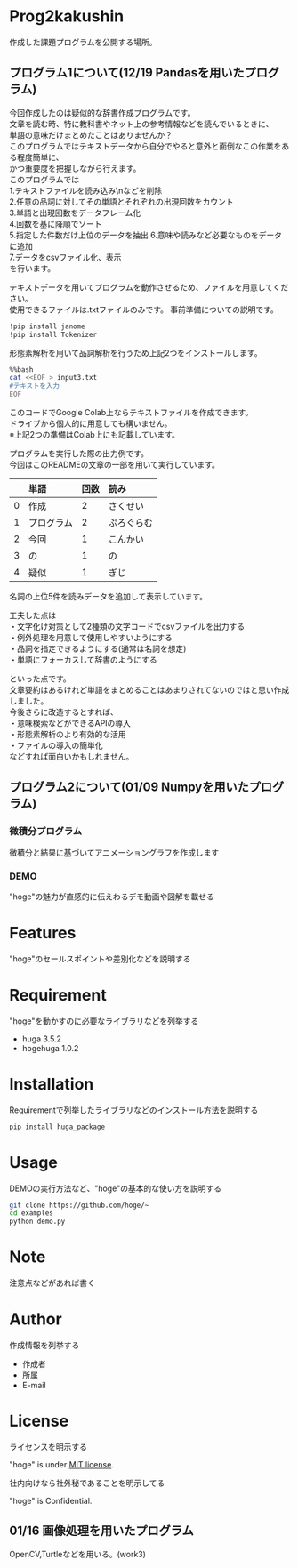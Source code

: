 # Prog2kakushin
作成した課題プログラムを公開する場所。
## プログラム1について(12/19 Pandasを用いたプログラム)
今回作成したのは疑似的な辞書作成プログラムです。  
文章を読む時、特に教科書やネット上の参考情報などを読んでいるときに、  
単語の意味だけまとめたことはありませんか？  
このプログラムではテキストデータから自分でやると意外と面倒なこの作業をある程度簡単に、  
かつ重要度を把握しながら行えます。  
このプログラムでは  
1.テキストファイルを読み込み\nなどを削除  
2.任意の品詞に対してその単語とそれぞれの出現回数をカウント  
3.単語と出現回数をデータフレーム化  
4.回数を基に降順でソート  
5.指定した件数だけ上位のデータを抽出
6.意味や読みなど必要なものをデータに追加  
7.データをcsvファイル化、表示  
を行います。　　

テキストデータを用いてプログラムを動作させるため、ファイルを用意してください。  
使用できるファイルは.txtファイルのみです。
事前準備についての説明です。  
```sh
!pip install janome
!pip install Tokenizer
```
  
形態素解析を用いて品詞解析を行うため上記2つをインストールします。  

```sh
%%bash
cat <<EOF > input3.txt
#テキストを入力
EOF
```
このコードでGoogle Colab上ならテキストファイルを作成できます。  
ドライブから個人的に用意しても構いません。  
※上記2つの準備はColab上にも記載しています。  

プログラムを実行した際の出力例です。  
今回はこのREADMEの文章の一部を用いて実行しています。  

| |単語|回数|読み|
|:----|:----|:----|:----|
|0|作成|2|さくせい|
|1|プログラム|2|ぷろぐらむ|
|2|今回|1|こんかい|
|3|の|1|の|
|4|疑似|1|ぎじ|
  
名詞の上位5件を読みデータを追加して表示しています。  

工夫した点は  
・文字化け対策として2種類の文字コードでcsvファイルを出力する  
・例外処理を用意して使用しやすいようにする  
・品詞を指定できるようにする(通常は名詞を想定)  
・単語にフォーカスして辞書のようにする  

といった点です。  
文章要約はあるけれど単語をまとめることはあまりされてないのではと思い作成しました。  
今後さらに改造するとすれば、  
・意味検索などができるAPIの導入  
・形態素解析のより有効的な活用  
・ファイルの導入の簡単化  
などすれば面白いかもしれません。


## プログラム2について(01/09 Numpyを用いたプログラム)
### 微積分プログラム
微積分と結果に基づいてアニメーショングラフを作成します
### DEMO

"hoge"の魅力が直感的に伝えわるデモ動画や図解を載せる

# Features

"hoge"のセールスポイントや差別化などを説明する

# Requirement

"hoge"を動かすのに必要なライブラリなどを列挙する

* huga 3.5.2
* hogehuga 1.0.2

# Installation

Requirementで列挙したライブラリなどのインストール方法を説明する

```bash
pip install huga_package
```

# Usage

DEMOの実行方法など、"hoge"の基本的な使い方を説明する

```bash
git clone https://github.com/hoge/~
cd examples
python demo.py
```

# Note

注意点などがあれば書く

# Author

作成情報を列挙する

* 作成者
* 所属
* E-mail

# License
ライセンスを明示する

"hoge" is under [MIT license](https://en.wikipedia.org/wiki/MIT_License).

社内向けなら社外秘であることを明示してる

"hoge" is Confidential.
## 01/16 画像処理を用いたプログラム
OpenCV,Turtleなどを用いる。(work3)

